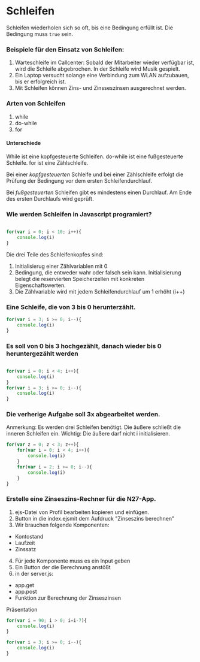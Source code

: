 # Schleifen

Schleifen wiederholen sich so oft, bis eine Bedingung erfüllt ist. Die Bedingung muss ```true``` sein.

### Beispiele für den Einsatz von Schleifen:

1. Warteschleife im Callcenter: Sobald der Mitarbeiter wieder verfügbar ist, wird die Schleife abgebrochen. In der Schleife wird Musik gespielt.
2. Ein Laptop versucht solange eine Verbindung zum WLAN aufzubauen, bis er erfolgreich ist. 
3. Mit Schleifen können Zins- und Zinsseszinsen ausgerechnet werden.

### Arten von Schleifen

1. while
2. do-while
3. for

#### Unterschiede

While ist eine kopfgesteuerte Schleifen. do-while ist eine fußgesteuerte Schleife.
for ist eine Zählschleife.

Bei einer *kopfgesteuerten* Schleife und  bei einer Zählschleife erfolgt die Prüfung der Bedingung vor dem ersten Schleifendurchlauf. 

Bei *fußgesteuerten* Schleifen gibt es mindestens einen Durchlauf. Am Ende des ersten Durchlaufs wird geprüft.

### Wie werden Schleifen in Javascript programiert?

```Javascript

for(var i = 0; i < 10; i++){
    console.log(i)
}

```

Die drei Teile des Schleifenkopfes sind:
1. Initialisierug einer Zählvariablen mit 0
2. Bedingung, die entweder wahr oder falsch sein kann.
   Initialisierung belegt die reservierten Speicherzellen mit konkreten Eigenschaftswerten.
3. Die Zählvariable wird mit jedem Schleifendurchlauf um 1 erhöht (i++)


### Eine Schleife, die von 3 bis 0 herunterzählt.

```Javascript
for(var i = 3; i >= 0; i--){
    console.log(i)
}
```

### Es soll von 0 bis 3 hochgezählt, danach wieder bis 0 heruntergezählt werden

```Javascript

for(var i = 0; i < 4; i++){
    console.log(i)    
}
for(var i = 3; i >= 0; i--){
    console.log(i)    
}
```
### Die verherige Aufgabe soll 3x abgearbeitet werden.

Anmerkung: Es werden drei Schleifen benötigt. Die äußere schließt die inneren Schleifen ein. Wichtig: Die äußere darf nicht i initialisieren.
```Javascript
for(var z = 0; z < 3; z++){
    for(var i = 0; i < 4; i++){
        console.log(i)    
    }
    for(var i = 2; i >= 0; i--){
        console.log(i)    
    }
}
```

### Erstelle eine Zinseszins-Rechner für die N27-App.

1. ejs-Datei von Profil bearbeiten kopieren und einfügen.
2. Button in die index.ejsmit dem Aufdruck "Zinseszins berechnen"
3. Wir brauchen folgende Komponenten:
* Kontostand
* Laufzeit
* Zinssatz
4. Für jede Komponente muss es ein Input geben
5. Ein Button der die Berechnung anstößt
6. in der server.js: 
* app.get
* app.post
* Funktion zur Berechnung der Zinseszinsen


Präsentation

```Javascript
for(var i = 90; i > 0; i=i-7){
    console.log(i)
}
```

```Javascript
for(var i = 3; i >= 0; i--){
    console.log(i)
}
```